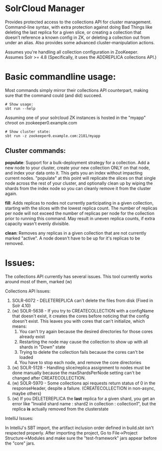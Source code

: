 
SolrCloud Manager
=================

Provides protected access to the collections API for cluster management. 
Command-line syntax, with extra protection against doing Bad Things like deleting the last replica for a
given slice, or creating a collection that doesn't reference a known config in ZK, or deleting a collection
out from under an alias.
Also provides some advanced cluster-manipulation actions.

Assumes you're handling all collection configuration in ZooKeeper.
Assumes Solr >= 4.8 (Specifically, it uses the ADDREPLICA collections API.)

Basic commandline usage:
=======================


Most commands simply mirror their collections API counterpart, making sure that the command could (and did) succeed. 
    
    # Show usage: 
    sbt run --help

Assuming one of your solrcloud ZK instances is hosted in the "myapp" chroot on zookeeper0.example.com

    # Show cluster state:
    sbt run -z zookeeper0.example.com:2181/myapp

Cluster commands:
-----------------

**populate**:
    Support for a bulk-deployment strategy for a collection. Add a new node to your cluster, create your new 
     collection ONLY on that node, and index your data onto it. This gets you an index without impacting current nodes. 
     "populate" at this point will replicate the slices on that single node across the rest of your cluster, and 
     optionally clean up by wiping the shards from the index node so you can cleanly remove it from the cluster again.

**fill**:
    Adds replicas to nodes not currently participating in a given collection, starting with the slices with the
    lowest replica count.
    The number of replicas per node will not exceed the number of replicas per node for the collection
    prior to running this command. May result in uneven replica counts, if extra capacity wasn't evenly divisible.
    
**clean**:
    Removes any replicas in a given collection that are not currently marked "active". A node doesn't have to be
    up for it's replicas to be removed.
    

Issues:
=======

The collections API currently has several issues. 
This tool currently works around most of them, marked (w)

Collections API Issues:

1. SOLR-6072 - DELETEREPLICA can't delete the files from disk (Fixed in Solr 4.10)
1. (w) SOLR-5638 - If you try to CREATECOLLECTION with a configName that doesn't exist, it creates the cores before noticing that
the config doesn't exist. This leaves you with cores that can't initialize, which means:
    1. You can't try again because the desired directories for those cores already exist
    1. Restarting the node may cause the collection to show up with all shards in "Down" state
    1. Trying to delete the collection fails because the cores can't be loaded
    1. You have to stop each node, and remove the core directories
1. (w) SOLR-5128 - Handling slice/replica assignment to nodes must be done manually because the maxShardsPerNode setting can't be 
changed after CREATECOLLECTION.
1. (w) SOLR-5970 - Some collections api requests return status of 0 in the responseHeader, despite a failure. (CREATECOLLECTION in non-async, maybe others)
1. (w) If you DELETEREPLICA the **last** replica for a given shard, you get an error like 
   "Invalid shard name : shard2 in collection : collection1", but the replica **is** actually removed from the clusterstate

IntelliJ Issues:

In IntelliJ's SBT import, the artifact inclusion order defined in build.sbt isn't respected properly. 
After importing the project,
Go to File->Project Structure->Modules and make sure the "test-framework" jars appear before the "core" jars.